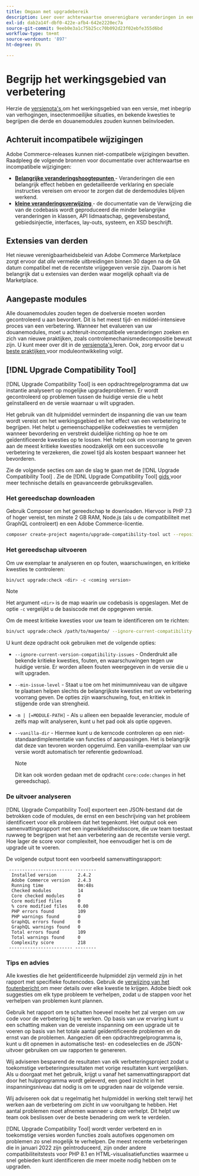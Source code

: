 ```yaml
---
title: Omgaan met upgradebereik
description: Leer over achterwaartse onverenigbare veranderingen in een versie die de douanemodules van Adobe Commerce of derdeuitbreidingen zou kunnen beïnvloeden.
exl-id: dab2a14f-dbf0-422e-afb4-642e2220ec7a
source-git-commit: 9eeb0e3a1c75b25cc70b092d23f02ebfe355d6bd
workflow-type: tm+mt
source-wordcount: '897'
ht-degree: 0%

---
```


# Begrijp het werkingsgebied van verbetering

Herzie de [ versienota&#39;s ](https://experienceleague.adobe.com/nl/docs/commerce-operations/release/notes/overview) om het werkingsgebied van een versie, met inbegrip van verhogingen, insectenmoeilijke situaties, en bekende kwesties te begrijpen die derde en douanemodules zouden kunnen beïnvloeden.

## Achteruit incompatibele wijzigingen

Adobe Commerce-releases kunnen niet-compatibele wijzigingen bevatten. Raadpleeg de volgende bronnen voor documentatie over achterwaartse en incompatibele wijzigingen:

- **[Belangrijke veranderingshoogtepunten ](https://developer.adobe.com/commerce/php/development/backward-incompatible-changes/)** - Veranderingen die een belangrijk effect hebben en gedetailleerde verklaring en speciale instructies vereisen om ervoor te zorgen dat de derdemodules blijven werkend.
- **[kleine veranderingsverwijzing ](https://developer.adobe.com/commerce/php/development/backward-incompatible-changes/reference/)** - de documentatie van de Verwijzing die van de codebasis wordt geproduceerd die minder belangrijke veranderingen in klassen, API lidmaatschap, gegevensbestand, gebiedsinjectie, interfaces, lay-outs, systeem, en XSD beschrijft.

## Extensies van derden

Het nieuwe verenigbaarheidsbeleid van Adobe Commerce Marketplace zorgt ervoor dat _alle_ vermelde uitbreidingen binnen 30 dagen na de GA datum compatibel met de recentste vrijgegeven versie zijn. Daarom is het belangrijk dat u extensies van derden waar mogelijk ophaalt via de Marketplace.

## Aangepaste modules

Alle douanemodules zouden tegen de doelversie moeten worden gecontroleerd u aan bevordert. Dit is het meest tijd- en middel-intensieve proces van een verbetering. Wanneer het evalueren van uw douanemodules, moet u achteruit-incompatibele veranderingen zoeken en zich van nieuwe praktijken, zoals controlemechanismedecompositie bewust zijn. U kunt meer over dit in de [ versienota&#39;s ](https://experienceleague.adobe.com/nl/docs/commerce-operations/release/notes/overview) leren. Ook, zorg ervoor dat u [ beste praktijken ](https://developer.adobe.com/commerce/php/best-practices/extensions/) voor moduleontwikkeling volgt.

## [!DNL Upgrade Compatibility Tool]

[!DNL Upgrade Compatibility Tool] is een opdrachtregelprogramma dat uw instantie analyseert op mogelijke upgradeproblemen. Er wordt gecontroleerd op problemen tussen de huidige versie die u hebt geïnstalleerd en de versie waarnaar u wilt upgraden.

Het gebruik van dit hulpmiddel vermindert de inspanning die van uw team wordt vereist om het werkingsgebied en het effect van een verbetering te begrijpen. Het helpt u gemeenschappelijke codekwesties te vermijden wanneer bevordering en verstrekt duidelijke richting op hoe te om geïdentificeerde kwesties op te lossen. Het helpt ook om voorrang te geven aan de meest kritieke kwesties noodzakelijk om een succesvolle verbetering te verzekeren, die zowel tijd als kosten bespaart wanneer het bevorderen.

Zie de volgende secties om aan de slag te gaan met de [!DNL Upgrade Compatibility Tool] . Zie de [!DNL Upgrade Compatibility Tool] [ gids ](../upgrade-compatibility-tool/overview.md) voor meer technische details en geavanceerde gebruiksgevallen.

### Het gereedschap downloaden

Gebruik Composer om het gereedschap te downloaden. Hiervoor is PHP 7.3 of hoger vereist, ten minste 2 GB RAM, Node.js (als u de compatibiliteit met GraphQL controleert) en een Adobe Commerce-licentie.

```bash
composer create-project magento/upgrade-compatibility-tool uct --repository https://repo.magento.com
```

### Het gereedschap uitvoeren

Om uw exemplaar te analyseren en op fouten, waarschuwingen, en kritieke kwesties te controleren:

```bash
bin/uct upgrade:check <dir> -c <coming version> 
```

>[!NOTE]
>
> Het argument `<dir>` is de map waarin uw codebasis is opgeslagen. Met de optie `-c` vergelijkt u de basiscode met de opgegeven versie.

Om de meest kritieke kwesties voor uw team te identificeren om te richten:

```bash
bin/uct upgrade:check /path/to/magento/ --ignore-current-compatibility-issues –min-issue-level critical --vanilla-dir /path/to/vanilla/code/ /path/to/magento/app/code/Vendor/
```

U kunt deze opdracht ook gebruiken met de volgende opties:

- `--ignore-current-version-compatibility-issues` - Onderdrukt alle bekende kritieke kwesties, fouten, en waarschuwingen tegen uw huidige versie. Er worden alleen fouten weergegeven in de versie die u wilt upgraden.

- `--min-issue-level` - Staat u toe om het minimumniveau van de uitgave te plaatsen helpen slechts de belangrijkste kwesties met uw verbetering voorrang geven. De opties zijn waarschuwing, fout, en kritiek in stijgende orde van strengheid.

- `-m | [=MODULE-PATH]` - Als u alleen een bepaalde leverancier, module of zelfs map wilt analyseren, kunt u het pad ook als optie opgeven.

- `--vanilla-dir` - Hiermee kunt u de kerncode controleren op een niet-standaardimplementatie van functies of aanpassingen. Het is belangrijk dat deze van tevoren worden opgeruimd. Een vanilla-exemplaar van uw versie wordt automatisch ter referentie gedownload.

  >[!NOTE]
  >
  > Dit kan ook worden gedaan met de opdracht `core:code:changes` in het gereedschap).

### De uitvoer analyseren

[!DNL Upgrade Compatibility Tool] exporteert een JSON-bestand dat de betrokken code of modules, de ernst en een beschrijving van het probleem identificeert voor elk probleem dat het tegenkomt. Het output ook een samenvattingsrapport met een ingewikkeldheidsscore, die uw team toestaat ruwweg te begrijpen wat het aan verbetering aan de recentste versie vergt. Hoe lager de score voor complexiteit, hoe eenvoudiger het is om de upgrade uit te voeren.

De volgende output toont een voorbeeld samenvattingsrapport:

```console
 ------------------------ --------
  Installed version        2.4.2
  Adobe Commerce version   2.4.3
  Running time             0m:48s
  Checked modules          14
  Core checked modules     0
  Core modified files      0
  % core modified files    0.00
  PHP errors found         109
  PHP warnings found       0
  GraphQL errors found     0
  GraphQL warnings found   0
  Total errors found       109
  Total warnings found     0
  Complexity score         218
 ------------------------ --------
```

### Tips en advies

Alle kwesties die het geïdentificeerde hulpmiddel zijn vermeld zijn in het rapport met specifieke foutencodes. Gebruik de [ verwijzing van het foutenbericht ](../upgrade-compatibility-tool/error-messages.md) om meer details over elke kwestie te krijgen. Adobe biedt ook suggesties om elk type probleem te verhelpen, zodat u de stappen voor het verhelpen van problemen kunt plannen.

Gebruik het rapport om te schatten hoeveel moeite het zal vergen om uw code voor de verbetering bij te werken. Op basis van uw ervaring kunt u een schatting maken van de vereiste inspanning om een upgrade uit te voeren op basis van het totale aantal geïdentificeerde problemen en de ernst van de problemen. Aangezien dit een opdrachtregelprogramma is, kunt u dit opnemen in automatische test- en codeselecties en de JSON-uitvoer gebruiken om uw rapporten te genereren.

Wij adviseren besparend de resultaten van elk verbeteringsproject zodat u toekomstige verbeteringsresultaten met vorige resultaten kunt vergelijken. Als u doorgaat met het gebruik, krijgt u vanaf het samenvattingsrapport dat door het hulpprogramma wordt geleverd, een goed inzicht in het inspanningsniveau dat nodig is om te upgraden naar de volgende versie.

Wij adviseren ook dat u regelmatig het hulpmiddel in werking stelt terwijl het werken aan de verbetering om zicht in uw vooruitgang te hebben. Het aantal problemen moet afnemen wanneer u deze verhelpt. Dit helpt uw team ook beslissen over de beste benadering om werk te verdelen.

[!DNL Upgrade Compatibility Tool] wordt verder verbeterd en in toekomstige versies worden functies zoals autofixes opgenomen om problemen zo snel mogelijk te verhelpen. De meest recente verbeteringen die in januari 2022 zijn geïntroduceerd, zijn onder andere compatibiliteitstests voor PHP 8.1 en HTML-visualisatiefuncties waarmee u snel gebieden kunt identificeren die meer moeite nodig hebben om te upgraden.
